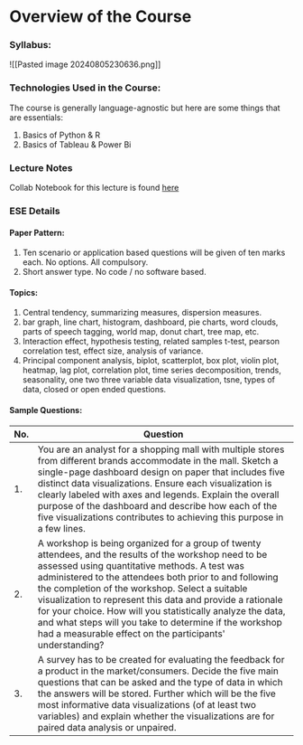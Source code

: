 # Overview of the Course
### Syllabus:
![[Pasted image 20240805230636.png]]
### Technologies Used in the Course:
The course is generally language-agnostic but here are some things that are essentials:
1. Basics of Python & R
2. Basics of Tableau & Power Bi
### Lecture Notes
Collab Notebook for this lecture is found [here](https://colab.research.google.com/drive/1c73Ixu-cCTq8Nhb7SaCfuFuqT5ox5kxD#scrollTo=ApA6tkM5xwbm)

### ESE Details
#### Paper Pattern:
1. Ten scenario or application based questions will be given of ten marks each. No options. All compulsory.
2. Short answer type. No code / no software based.

#### Topics:
1. Central tendency, summarizing measures, dispersion measures. 
2. bar graph, line chart, histogram, dashboard, pie charts, word clouds, parts of speech tagging, world map, donut chart, tree map, etc.
3. Interaction effect, hypothesis testing, related samples t-test, pearson correlation test, effect size, analysis of variance.
4. Principal component analysis, biplot, scatterplot, box plot, violin plot, heatmap, lag plot, correlation plot, time series decomposition, trends, seasonality, one two three variable data visualization, tsne, types of data, closed or open ended questions.

#### Sample Questions:

| No. | Question                                                                                                                                                                                                                                                                                                                                                                                                                                                                                                               |
| --- | ---------------------------------------------------------------------------------------------------------------------------------------------------------------------------------------------------------------------------------------------------------------------------------------------------------------------------------------------------------------------------------------------------------------------------------------------------------------------------------------------------------------------- |
| 1.  | You are an analyst for a shopping mall with multiple stores from different brands accommodate in the mall. Sketch a single-page dashboard design on paper that includes five distinct data visualizations. Ensure each visualization is clearly labeled with axes and legends. Explain the overall purpose of the dashboard and describe how each of the five visualizations contributes to achieving this purpose in a few lines.                                                                                     |
| 2.  | A workshop is being organized for a group of twenty attendees, and the results of the workshop need to be assessed using quantitative methods. A test was administered to the attendees both prior to and following the completion of the workshop. Select a suitable visualization to represent this data and provide a rationale for your choice. How will you statistically analyze the data, and what steps will you take to determine if the workshop had a measurable effect on the participants' understanding? |
| 3.  | A survey has to be created for evaluating the feedback for a product in the market/consumers. Decide the five main questions that can be asked and the type of data in which the answers will be stored. Further which will be the five most informative data visualizations (of at least two variables) and explain whether the visualizations are for paired data analysis or unpaired.                                                                                                                              |


